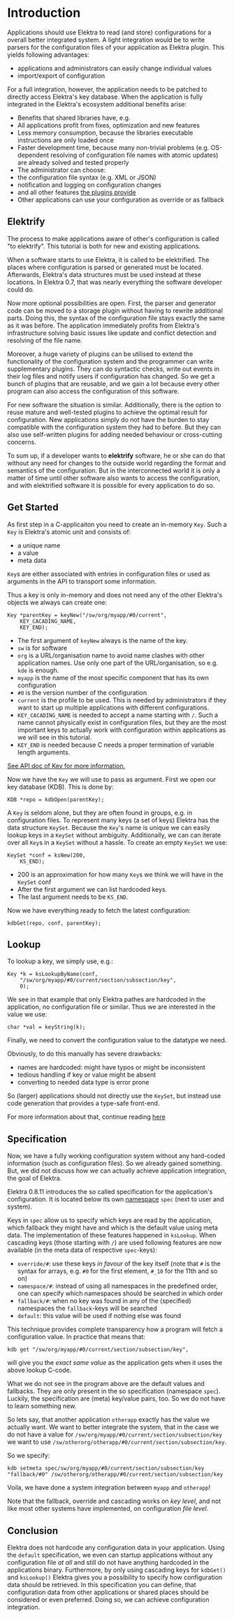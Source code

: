 # Introduction

Applications should use Elektra to read (and store) configurations for a
overall better integrated system.
A light integration would be to write parsers for the configuration files
of your application as Elektra plugin. This yields following advantages:

- applications and administrators can easily change individual values
- import/export of configuration


For a full integration, however, the application needs to be patched
to directly access Elektra's key database.
When the application is fully integrated in the Elektra's ecosystem
additional benefits arise:

- Benefits that shared libraries have, e.g.
 - All applications profit from fixes, optimization and new features
 - Less memory consumption, because the libraries executable
     instructions are only loaded once
 - Faster development time, because many non-trivial problems (e.g.
     OS-dependent resolving of configuration file names with atomic
     updates) are already solved and tested properly
- The administrator can choose:
 - the configuration file syntax (e.g. XML or JSON)
 - notification and logging on configuration changes
 - and all other features [the plugins provide](/src/plugins/)
- Other applications can use your configuration as override or as
    fallback

## Elektrify

The process to make applications aware of other's configuration is called
"to elektrify". This tutorial is both for new and existing applications.

When a software starts to use Elektra, it is called to be elektrified.
The places where configuration is parsed or generated must be located.
Afterwards, Elektra's data structures must be used instead at these
locations.  In Elektra 0.7, that was nearly everything the software
developer could do.

Now more optional possibilities are open.  First, the parser and generator
code can be moved to a storage plugin without having to rewrite additional
parts.  Doing this, the syntax of the configuration file stays exactly
the same as it was before.  The application immediately profits from
Elektra's infrastructure solving basic issues like update and conflict
detection and resolving of the file name.

Moreover, a huge variety of plugins can be utilised to extend the
functionality of the configuration system and the programmer can write
supplementary plugins.  They can do syntactic checks, write out events
in their log files and notify users if configuration has changed.  So we
get a bunch of plugins that are reusable, and we gain a lot because
every other program can also access the configuration of this software.

For new software the situation is similar. Additionally, there is the
option to reuse mature and well-tested plugins to achieve the optimal
result for configuration. New applications simply do not have the burden
to stay compatible with the configuration system they had to before.
But they can also use self-written plugins for adding needed behaviour
or cross-cutting concerns.

To sum up, if a developer wants to **elektrify** software, he or she can
do that without any need for changes to the outside world regarding the
format and semantics of the configuration.  But in the interconnected
world it is only a matter of time until other software also wants to
access the configuration, and with elektrified software it is possible
for every application to do so.


## Get Started

As first step in a C-applicaiton you need to create an in-memory `Key`. Such a `Key` is
Elektra's atomic unit and consists of:

- a unique name
- a value
- meta data

`Key`s are either associated with entries in configuration files or used
as arguments in the API to transport some information.

Thus a key is only in-memory and does not need any of the other Elektra's objects
we always can create one:

	Key *parentKey = keyNew("/sw/org/myapp/#0/current",
		KEY_CACADING_NAME,
		KEY_END);

- The first argument of `keyNew` always is the name of the key.
 - `sw` is for software
 - `org` is a URL/organisation name to avoid name clashes with other
     application names. Use only one part of the URL/organisation,
     so e.g. `kde` is enough.
 - `myapp` is the name of the most specific component that has its own
     configuration
 - `#0` is the version number of the configuration
 - `current` is the profile to be used. This is needed by administrators
     if they want to start up multiple applications with different
     configurations.
- `KEY_CACADING_NAME` is needed to accept a name starting with `/`. Such a
    name cannot physically exist in configuration files, but they are
    the most important keys to actually work with configuration within
    applications as we will see in this tutorial.
- `KEY_END` is needed because C needs a proper termination of variable
    length arguments.

[See API doc of Key for more information.](http://doc.libelektra.org/api/current/html/group__key.html)


Now we have the `Key` we will use to pass as argument.
First we open our key database (KDB). This is done by:

	KDB *repo = kdbOpen(parentKey);

A `Key` is seldom alone, but they are often found in groups, e.g. in
configuration files. To represent many keys (a set of keys) Elektra
has the data structure `KeySet`. Because the `Key`'s name is unique we
can easily lookup keys in a `KeySet` without ambiguity. Additionally, we
can can iterate over all `Key`s in a `KeySet` without a hassle.
To create an empty `KeySet` we use:

	KeySet *conf = ksNew(200,
		KS_END);

- 200 is an approximation for how many `Key`s we think we will have in
    the `KeySet` conf
- After the first argument we can list hardcoded keys.
- The last argument needs to be `KS_END`.

Now we have everything ready to fetch the latest configuration:

	kdbGet(repo, conf, parentKey);


## Lookup

To lookup a key, we simply use, e.g.:

	Key *k = ksLookupByName(conf,
		"/sw/org/myapp/#0/current/section/subsection/key",
		0);

We see in that example that only Elektra pathes are hardcoded in
the application, no configuration file or similar.
Thus we are interested in the value we use:

	char *val = keyString(k);

Finally, we need to convert the configuration value to the datatype we
need.

Obviously, to do this manually has severe drawbacks:

- names are hardcoded: might have typos or might be inconsistent
- tedious handling if key or value might be absent
- converting to needed data type is error prone

So (larger) applications should not directly use the `KeySet`, but
instead use code generation that provides a type-safe front-end.

For more information about that, continue reading
[here](https://github.com/ElektraInitiative/libelektra/tree/master/src/tools/gen)



## Specification

Now, we have a fully working configuration system without any hard-coded
information (such as configuration files). So we already gained something.
But, we did not discuss how we can actually achieve application integration,
the goal of Elektra.

Elektra 0.8.11 introduces the so called specification for the
application's configuration. It is located below its own [namespace](/doc/help/elektra-namespaces.md)
`spec` (next to user and system).

Keys in `spec` allow us to specify which keys are read by the application,
which fallback they might have and which is the default value using
meta data. The implementation of these features happened in `ksLookup`.
When cascading keys (those starting with `/`) are used following features
are now available (in the meta data of respective `spec`-keys):

- `override/#`: use these keys *in favour* of the key itself (note that
    `#` is the syntax for arrays, e.g. `#0` for the first element,
    `#_10` for the 11th and so on)
- `namespace/#`: instead of using all namespaces in the predefined order,
    one can specify which namespaces should be searched in which order
- `fallback/#`: when no key was found in any of the (specified) namespaces
    the `fallback`-keys will be searched
- `default`: this value will be used if nothing else was found

This technique provides complete transparency how a program will fetch a configuration
value. In practice that means that:

    kdb get "/sw/org/myapp/#0/current/section/subsection/key",

will give you the *exact same value* as the application gets when it uses the
above lookup C-code.

What we do not see in the program above are the default values and
fallbacks. They are only present in the so specification (namespace `spec`).
Luckily, the specification are (meta) key/value pairs, too. So we do not have
to learn something new.

So lets say, that another application `otherapp` exactly has the
value we actually want. We want to better integrate the system, that
in the case we do not have a value for `/sw/org/myapp/#0/current/section/subsection/key`
we want to use `/sw/otherorg/otherapp/#0/current/section/subsection/key`.

So we specify:

    kdb setmeta spec/sw/org/myapp/#0/current/section/subsection/key "fallback/#0" /sw/otherorg/otherapp/#0/current/section/subsection/key

Voila, we have done a system integration between `myapp` and `otherapp`!

Note that the fallback, override and cascading works on *key level*,
and not like most other systems have implemented, on
configuration *file level*.

## Conclusion

Elektra does not hardcode any configuration data in your application.
Using the `default` specification, we even can startup applications without
any configuration file *at all* and still do not have anything hardcoded
in the applications binary.
Furthermore, by only using cascading keys for `kdbGet()` and `ksLookup()`
Elektra gives you a possibility to specify how configuration data
should be retrieved. In this specification you can define, that
configuration data from other applications or shared places should
be considered or even preferred. Doing so, we can achieve configuration
integration.
